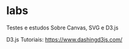 labs
====

Testes e estudos
Sobre Canvas, SVG e D3.js

D3.js Tutoriais: https://www.dashingd3js.com/
